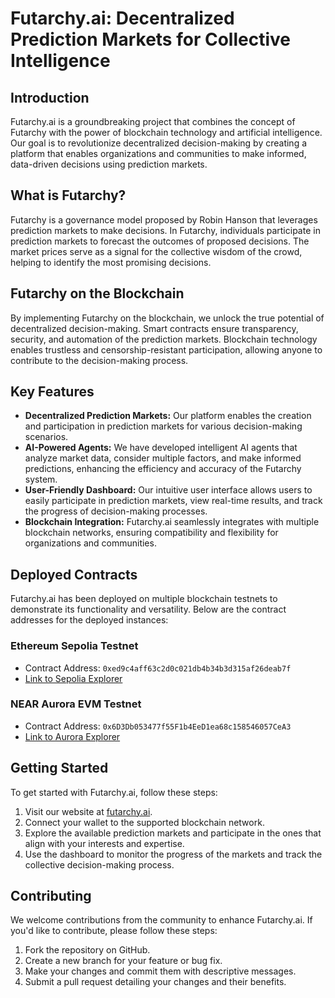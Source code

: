 # Futarchy.ai: Decentralized Prediction Markets for Collective Intelligence

## Introduction

Futarchy.ai is a groundbreaking project that combines the concept of Futarchy with the power of blockchain technology and artificial intelligence. Our goal is to revolutionize decentralized decision-making by creating a platform that enables organizations and communities to make informed, data-driven decisions using prediction markets.

## What is Futarchy?

Futarchy is a governance model proposed by Robin Hanson that leverages prediction markets to make decisions. In Futarchy, individuals participate in prediction markets to forecast the outcomes of proposed decisions. The market prices serve as a signal for the collective wisdom of the crowd, helping to identify the most promising decisions.

## Futarchy on the Blockchain

By implementing Futarchy on the blockchain, we unlock the true potential of decentralized decision-making. Smart contracts ensure transparency, security, and automation of the prediction markets. Blockchain technology enables trustless and censorship-resistant participation, allowing anyone to contribute to the decision-making process.

## Key Features

- **Decentralized Prediction Markets:** Our platform enables the creation and participation in prediction markets for various decision-making scenarios.
- **AI-Powered Agents:** We have developed intelligent AI agents that analyze market data, consider multiple factors, and make informed predictions, enhancing the efficiency and accuracy of the Futarchy system.
- **User-Friendly Dashboard:** Our intuitive user interface allows users to easily participate in prediction markets, view real-time results, and track the progress of decision-making processes.
- **Blockchain Integration:** Futarchy.ai seamlessly integrates with multiple blockchain networks, ensuring compatibility and flexibility for organizations and communities.

## Deployed Contracts

Futarchy.ai has been deployed on multiple blockchain testnets to demonstrate its functionality and versatility. Below are the contract addresses for the deployed instances:

### Ethereum Sepolia Testnet

- Contract Address: `0xed9c4aff63c2d0c021db4b34b3d315af26deab7f`
- [Link to Sepolia Explorer](https://sepolia.etherscan.io/address/0xed9c4aff63c2d0c021db4b34b3d315af26deab7f)

### NEAR Aurora EVM Testnet

- Contract Address: `0x6D3Db053477f55F1b4EeD1ea68c158546057CeA3`
- [Link to Aurora Explorer](https://explorer.testnet.aurora.dev/address/0x6D3Db053477f55F1b4EeD1ea68c158546057CeA3)

## Getting Started

To get started with Futarchy.ai, follow these steps:

1. Visit our website at [futarchy.ai](http://futarchy.ai).
2. Connect your wallet to the supported blockchain network.
3. Explore the available prediction markets and participate in the ones that align with your interests and expertise.
4. Use the dashboard to monitor the progress of the markets and track the collective decision-making process.

## Contributing

We welcome contributions from the community to enhance Futarchy.ai. If you'd like to contribute, please follow these steps:

1. Fork the repository on GitHub.
2. Create a new branch for your feature or bug fix.
3. Make your changes and commit them with descriptive messages.
4. Submit a pull request detailing your changes and their benefits.
